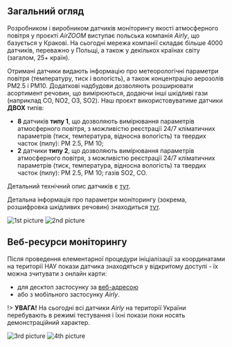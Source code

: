 ﻿## Загальний огляд

Розробником і виробником датчиків моніторингу якості атмосферного повітря у проєкті _AirZOOM_ виступає польська компанія _Airly_, що базується у Кракові. На сьогодні мережа компанії складає більше 4000 датчиків, переважно у Польщі, а також у декількох країнах світу (загалом, 25+ країн).

Отримані датчики видають інформацію про метеорологічні параметри повітря (температуру, тиск і вологість), а також концентрацію аерозолів PM2.5 і PM10. Додаткові надбудови дозволяють розширювати асортимент речовин, що вимірюються, додаючи інші шкідливі гази (наприклад CO, NO2, O3, SO2). Наш проєкт використовуватиме датчики **ДВОХ** типів: 

- **8** датчиків **типу 1**, що дозволяють вимірювання параметрів атмосферного повітря, з можливістю реєстрації 24/7 кліматичних параметрів (тиск, температура, відносна вологість) та твердих часток (пилу): РМ 2.5, РМ 10;
- **2** датчики **типу 2**, що дозволяють вимірювання параметрів атмосферного повітря, з можливістю реєстрації 24/7 кліматичних параметрів (тиск, температура, відносна вологість) та твердих часток (пилу): РМ 2.5, РМ 10; газів SO2, CO.

Детальний технічний опис датчиків є [тут](sens_detail.md).

Детальна інформація про параметри моніторингу (зокрема, розшифровка шкідливих речовин) знаходиться [тут](parameters.md).

![1st picture](img/pic_sens1.jpg ':size=350') ![2nd picture](img/pic_sens2.jpg ':size=350') 

## Веб-ресурси моніторингу

Після проведення елементарної процедури ініціалізації за координатами на території НАУ покази датчика знаходяться у відкритому доступі - їх можна зчитувати з онлайн карти:

- для десктоп застосунку за [веб-адресою](https://airly.eu/map/en/#50.43992,30.42885,i9954)
- або з мобільного застосунку _Airly_.

!> **УВАГА!** На сьогодні всі датчики _Airly_ на території України перебувають в режимі тестування і їхні покази поки носять демонстраційний характер.

![3rd picture](img/pic_map1.jpg ':size=600') ![4th picture](img/pic_map2.jpg ':size=170')
